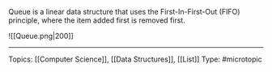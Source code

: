 Queue is a linear data structure that uses the First-In-First-Out (FIFO) principle, where the item added first is removed first.

![[Queue.png|200]]
___
Topics: [[Computer Science]], [[Data Structures]], [[List]]
Type: #microtopic 


